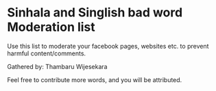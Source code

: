 # Sinhala and Singlish bad word Moderation list

Use this list to moderate your facebook pages, websites etc. to prevent harmful content/comments.

Gathered by: Thambaru Wijesekara

Feel free to contribute more words, and you will be attributed.
